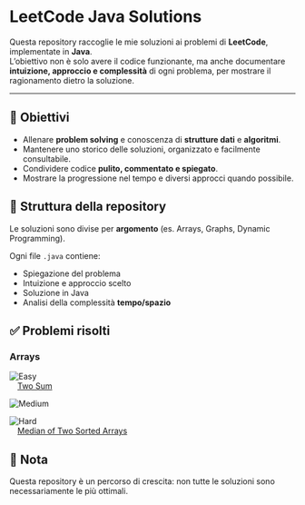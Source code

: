 # LeetCode Java Solutions

Questa repository raccoglie le mie soluzioni ai problemi di **LeetCode**, implementate in **Java**.  
L’obiettivo non è solo avere il codice funzionante, ma anche documentare **intuizione, approccio e complessità** di ogni problema, per mostrare il ragionamento dietro la soluzione.

---

## 🎯 Obiettivi
- Allenare **problem solving** e conoscenza di **strutture dati** e **algoritmi**.  
- Mantenere uno storico delle soluzioni, organizzato e facilmente consultabile.  
- Condividere codice **pulito, commentato e spiegato**.  
- Mostrare la progressione nel tempo e diversi approcci quando possibile.  


## 📂 Struttura della repository
Le soluzioni sono divise per **argomento** (es. Arrays, Graphs, Dynamic Programming).
  
Ogni file `.java` contiene:
- Spiegazione del problema  
- Intuizione e approccio scelto
- Soluzione in Java  
- Analisi della complessità **tempo/spazio**


## ✅ Problemi risolti
### Arrays

![Easy](https://img.shields.io/badge/Easy-00b8a3)   
&emsp;[Two Sum](src/array/easy/Two_Sum_1.java)

![Medium](https://img.shields.io/badge/Medium-f89c0e)

![Hard](https://img.shields.io/badge/Hard-d32f2f)  
&emsp;[Median of Two Sorted Arrays](src/array/hard/Median_of_Two_Sorted_Arrays_4.java)

## 📌 Nota
Questa repository è un percorso di crescita: non tutte le soluzioni sono necessariamente le più ottimali.
